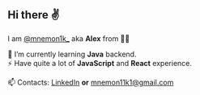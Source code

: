 ## Hi there ✌

I am [@mnemon1k_](https://www.instagram.com/mnemon1k_) aka **Alex** from 💙💛

🌱 I’m currently learning **Java** backend.<br/> ⚡ Have quite a lot of **JavaScript** and **React** experience.<br/>

📫 Contacts: [LinkedIn](https://www.linkedin.com/in/mnemon1k/) **or** mnemon11k1@gmail.com

<!--
**Mnemon1k/Mnemon1k** is a ✨ _special_ ✨ repository because its `README.md` (this file) appears on your GitHub profile.

Here are some ideas to get you started:

- 🔭 I’m currently working on ...
- 🌱 I’m currently learning ...
- 👯 I’m looking to collaborate on ...
- 🤔 I’m looking for help with ...
- 💬 Ask me about ...
- 📫 How to reach me: ...
- 😄 Pronouns: ...
- ⚡ Fun fact: ...
-->
